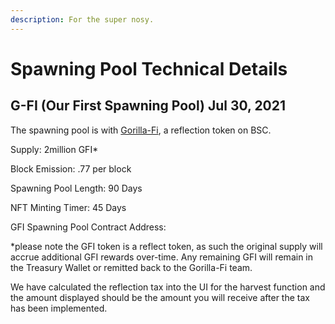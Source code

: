 ```yaml
---
description: For the super nosy.
---
```


# Spawning Pool Technical Details

## G-FI \(Our First Spawning Pool\) Jul 30, 2021

The spawning pool is with [Gorilla-Fi](https://www.gorillafi.com/), a reflection token on BSC. 

Supply: 2million GFI\*

Block Emission: .77 per block

Spawning Pool Length: 90 Days

NFT Minting Timer: 45 Days

GFI Spawning Pool Contract Address:

\*please note the GFI token is a reflect token, as such the original supply will accrue additional GFI rewards over-time. Any remaining GFI will remain in the Treasury Wallet or remitted back to the Gorilla-Fi team. 

We have calculated the reflection tax into the UI for the harvest function and the amount displayed should be the amount you will receive after the tax has been implemented.



